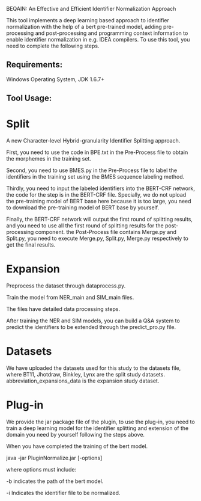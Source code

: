  BEQAIN: An Effective and Efficient Identifier Normalization Approach

This tool implements a deep learning based approach to identifier normalization with the help of a bert pre-trained model, adding pre-processing and post-processing and programming context information to enable identifier normalization in e.g. IDEA compilers. To use this tool, you need to complete the following steps.

Requirements:
--------------------------------------------------------------------------
Windows Operating System, JDK 1.6.7+

Tool Usage:
--------------------------------------------------------------------------
# Split
A new Character-level Hybrid-granularity Identifier Splitting approach.

First, you need to use the code in BPE.txt in the Pre-Process file to obtain the morphemes in the training set.

Second, you need to use BMES.py in the Pre-Process file to label the identifiers in the training set using the BMES sequence labeling method.

Thirdly, you need to input the labeled identifiers into the BERT-CRF network, the code for the step is in the BERT-CRF file. Specially, we do not upload the pre-training model of BERT base here because it is too large, you need to download the pre-training model of BERT base by yourself.

Finally, the BERT-CRF network will output the first round of splitting results, and you need to use all the first round of splitting results for the post-processing component. the Post-Process file contains Merge.py and Split.py, you need to execute Merge.py, Split.py, Merge.py respectively to get the final results.
# Expansion
Preprocess the dataset through dataprocess.py.

Train the model from NER_main and SIM_main files.

The files have detailed data processing steps.

After training the NER and SIM models, you can build a Q&A system to predict the identifiers to be extended through the predict_pro.py file.
# Datasets
We have uploaded the datasets used for this study to the datasets file, where BT11, Jhotdraw, Binkley, Lynx are the split study datasets. abbreviation_expansions_data is the expansion study dataset.
# Plug-in
We provide the jar package file of the plugin, to use the plug-in, you need to train a deep learning model for the identifier splitting and extension of the domain you need by yourself following the steps above.

When you have completed the training of the bert model.

java -jar PluginNormalize.jar [-options] 

where options must include:

-b	indicates the path of the bert model.

-i	Indicates the identifier file to be normalized.
